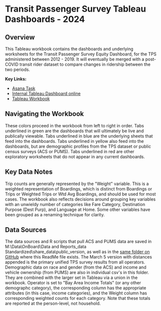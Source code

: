 # Transit Passenger Survey Tableau Dashboards - 2024
## Overview
This Tableau workbook contains the dashboards and underlying worksheets for the Transit Passenger Survey Equity Dashboard, for the TPS administered between 2012 - 2019. 
It will eventually be merged with a post-COVID transit rider dataset to compare changes in ridership between the two periods. 

**Key Links:**
- [Asana Task](https://app.asana.com/0/12291104512642/1206214494718647/f)
- [Internal Tableau Dashboard online](https://10ay.online.tableau.com/#/site/metropolitantransportationcommission/views/TransitPassengerSurveyDraft7_22_DRAFT/LandingPage?:iid=1)
- [Tableau Workbook](https://github.com/BayAreaMetro/transit-passenger-surveys/blob/master/summaries/Kyler_Full%20TPS%20Dataset%20with%20Distances%20Appended.twb)

## Navigating the Workbook
These colors proceed in the workbook from left to right in order. 
Tabs underlined in green are the dashboards that will ultimately be live and publically viewable. 
Tabs underlined in blue are the underlying sheets that feed into the dashboards. 
Tabs underlined in yellow also feed into the dashboards, but are demographic profiles from the TPS dataset or public census surveys (ACS or PUMS).
Tabs underlined in red are other exploratory worksheets that do not appear in any current dashboards. 

## Key Data Notes
Trip counts are generally represented by the "Weight" variable. This is a weighted representation of Boardings, which is distinct from Boardings or Trips or Weighted Trips or Wtd Avg Boardings, and should be used for most cases. 
The workbook also reflects decisions around grouping key variables with an unwieldy number of categories like Fare Category, Destination Purpose (Dest Purp), and Language at Home. Some other variables have been grouped as a renaming technique for clarity. 

## Data Sources
The data sources and R scripts that pull ACS and PUMS data are saved in M:\Data\OnBoard\Data and Reports\_data Standardized\share_data\public_version, as well as in the [same folder on GitHub](https://github.com/BayAreaMetro/transit-passenger-surveys/tree/master/summaries/Tableau%20Dashboards) where this ReadMe file exists. The March 5 version with distances appended is the primary unified TPS survey results from all operators. Demographic data on race and gender (from the ACS) and income and vehicle ownership (from PUMS) are also in individual csv's in this folder. They are combined with the larger set in Tableau via a union in the workbook. Operator is set to "Bay Area Income Totals" (or any other demographc category), the corresponding column has the appropriate attributes (in this case, income categories), and the Weight column has corresponding weighted counts for each category. Note that these totals are reported at the person-level, not household. 
